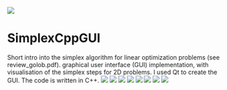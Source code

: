 [![](https://img.shields.io/badge/documentation-Latex-blue?style=flat)](review_golob.pdf)
# SimplexCppGUI
Short intro into the simplex algorithm for linear optimization problems (see review_golob.pdf). graphical user interface (GUI) implementation, with visualisation of the simplex steps for 2D problems. I used Qt to create the GUI. The code is written in C++.
<img src="images/review_golob-15.svg">
<img src="images/review_golob-16.svg">
<img src="images/review_golob-17.svg">
<img src="images/review_golob-18.svg">
<img src="images/review_golob-19.svg">
<img src="images/review_golob-20.svg">
<img src="images/review_golob-21.svg">
<img src="images/review_golob-22.svg">
